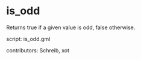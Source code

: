 is_odd
======

Returns true if a given value is odd, false otherwise.

script: is_odd.gml

contributors: Schreib, xot
